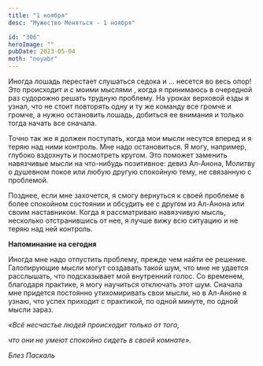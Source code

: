 ```yaml
---
title: "1 ноября"
desc: "Мужество Меняться - 1 ноября"

id: "306"
heroImage: ""
pubDate: 2023-05-04
moth: "noyabr"
---
```


Иногда лошадь перестает слушаться седока и … несется во весь опор! Это
происходит и с моими мыслями , когда я принимаюсь в очередной раз судорожно
решать трудную проблему. На уроках верховой езды я узнал, что не стоит
повторять одну и ту же команду все громче и громче, а нужно остановить лошадь,
добиться ее внимания и только тогда начать все сначала.

Точно так же я должен поступать, когда мои мысли несутся вперед и я теряю над
ними контроль. Мне надо остановиться. Я могу, например, глубоко вздохнуть и
посмотреть кругом. Это поможет заменить навязчивые мысли на что-нибудь
позитивное: девиз Ал-Анона, Молитву о душевном покое или любую другую
спокойную тему, не связанную с проблемой.

Позднее, если мне захочется, я смогу вернуться к своей проблеме в более
спокойном состоянии и обсудить ее с другом из Ал-Анона или своим наставником.
Когда я рассматриваю навязчивую мысль, несколько отстранившись от нее, я лучше
вижу всю ситуацию и не теряю над ней контроль.

**Напоминание на сегодня**

Иногда мне надо отпустить проблему, прежде чем найти ее решение. Галопирующие
мысли могут создавать такой шум, что мне не удается расслышать, что
подсказывает мой внутренний голос. Со временем, благодаря практике, я могу
научиться отключать этот шум. Сначала мне придется постоянно утихомиривать
свои мысли, но в Ал-Аноне я узнаю, что успех приходит с практикой, по одной
минуте, по одной мысли зараз.

_«Всё несчастье людей происходит только от того,_

_что они не умеют спокойно сидеть в своей комнате»._

_Блез Паскаль_
